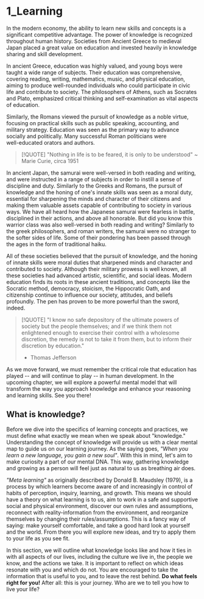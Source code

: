 # 1_Learning

In the modern economy, the ability to learn new skills and concepts is a significant competitive advantage. The power of knowledge is
recognized throughout human history. Societies from Ancient Greece to medieval Japan placed a great value on education and invested heavily in
knowledge sharing and skill development.

In ancient Greece, education was highly valued, and young boys were taught a wide range of subjects.
Their education was comprehensive, covering reading, writing, mathematics, music, and physical education, aiming to produce well-rounded individuals
who could participate in civic life and contribute to society. The philosophers of Athens, such as Socrates and Plato, emphasized critical thinking
and self-examination as vital aspects of education.

Similarly, the Romans viewed the pursuit of knowledge as a noble virtue, focusing on practical skills such as public speaking, accounting, and
military strategy. Education was seen as the primary way to advance socially and politically. Many successful Roman politicians were  
well-educated orators and authors.

> [!QUOTE]
> "Nothing in life is to be feared, it is only to be understood"
> ~ Marie Curie, circa 1951

In ancient Japan, the samurai were well-versed in both reading and writing, and were instructed in a range of subjects in order to instill a sense
of discipline and duty. Similarly to the Greeks and Romans, the pursuit of knowledge and the honing of one's innate skills was seen as a moral duty,
essential for sharpening the minds and character of their citizens and making them valuable assets capable of contributing to society in various
ways. We have all heard how the Japanese samurai were fearless in battle, disciplined in their actions, and above all honorable. But did you
know this warrior class was also well-versed in both reading and writing? Similarly to the greek philosophers, and roman writers, the samurai were
no stranger to the softer sides of life. Some of their pondering has been passed through the ages in the form of traditional haiku.

All of these societies believed that the pursuit of knowledge, and the honing of innate skills were moral duties that sharpened minds and character
and contributed to society. Although their military prowess is well known, all these societies had advanced artistic, scientific, and social ideas.
Modern education finds its roots in these ancient traditions, and concepts like the Socratic method, democracy, stoicism, the Hippocratic Oath, and
citizenship continue to influence our society, attitudes, and beliefs profoundly.
The pen has proven to be more powerful than the sword, indeed.

> [!QUOTE]
> "I know no safe depository of the ultimate powers of society but the people themselves; and if we think them not enlightened enough to exercise
> their control with a wholesome discretion, the remedy is not to take it from them, but to inform their discretion by education."
> - Thomas Jefferson

As we move forward, we must remember the critical role that education has played -- and will continue to play -- in human development.
In the upcoming chapter, we will explore a powerful mental model that will transform the way you approach knowledge and enhance your reasoning
and learning skills. See you there!

## What is knowledge?

Before we dive into the specifics of learning concepts and practices, we must define what exactly we mean when we speak about "knowledge."
Understanding the concept of knowledge will provide us with a clear mental map to guide us on our learning journey.
As the saying goes, _"When you learn a new language, you gain a new soul"_. With this in mind, let's aim to make curiosity a part of our mental DNA.
This way, gathering knowledge and growing as a person will feel just as natural to us as breathing air does.

_"Meta learning"_ as originally described by Donald B. Maudsley (1979), is a process by which learners become aware of and
increasingly in control of habits of perception, inquiry, learning, and growth.
This means we should have a theory on what learning is to us, aim to work in a safe and supportive social and physical environment,
discover our own rules and assumptions, reconnect with reality-information from the environment, and reorganize themselves by changing their
rules/assumptions. This is a fancy way of saying: make yourself comfortable, and take a good hard look at yourself and the world. From there you
will explore new ideas, and try to apply them to your life as you see fit.

In this section, we will outline what knowledge looks like and how it ties in with all aspects of our lives, including the culture we live in, the
people we know, and the actions we take. It is important to reflect on which ideas resonate with you and which do not.
You are encouraged to take the information that is useful to you, and to leave the rest behind. **Do what feels right for you!**
After all: this is your journey. Who are we to tell you how to live your life?

